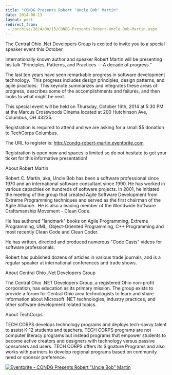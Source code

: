 ```yaml
---
title: "CONDG Presents Robert 'Uncle Bob' Martin"
date: 2014-08-13
layout: post
redirect_from:
 - /archive/2014/08/13/CONDG-Presents-Robert-Uncle-Bob-Martin.aspx
---
```



The Central Ohio .Net Developers Group is excited to invite you to a special speaker event this October.

Internationally known author and speaker Robert Martin will be presenting his talk “Principles, Patterns, and Practices -- A decade of progress.”

The last ten years have seen remarkable progress in software development technology.  This progress includes design principles, design patterns, and agile practices.  This keynote summarizes and integrates these areas of progress, describes some of the accomplishments and failures, and then looks to what might be next.

This special event will be held on Thursday, October 16th, 2014 at 5:30 PM at the Marcus Crosswoods Cinema located at 200 Hutchinson Ave, Columbus, OH 43235.

Registration is required to attend and we are asking for a small $5 donation to TechCorps Columbus.

The URL to register is: <a href="http://condg-robert-martin.eventbrite.com">http://condg-robert-martin.eventbrite.com</a>

Registration is open now and spaces is limited so do not hesitate to get your ticket for this informative presentation!<br>

About Robert Martin

Robert C. Martin, aka, Uncle Bob has been a software professional since 1970 and an international software consultant since 1990. He has worked in various capacities on hundreds of software projects. In 2001, he initiated the meeting of the group that created Agile Software Development from Extreme Programming techniques and served as the first chairman of the Agile Alliance.  He is also a leading member of the Worldwide Software Craftsmanship Movement - Clean Code.

He has authored "landmark" books on Agile Programming, Extreme Programming, UML, Object-Oriented Programming, C++ Programming and most recently Clean Code and Clean Coder.

He has written, directed and produced numerous "Code Casts" videos for software professionals.

Robert has published dozens of articles in various trade journals, and is a regular speaker at international conferences and trade shows.

About Central Ohio .Net Developers Group

The Central Ohio .NET Developers Group, a registered Ohio non-profit corporation, has education as its primary mission. The group exists to provide a forum for Central Ohio area technologists to learn and share information about Microsoft .NET technologies, industry practices, and other software development related topics.

About TechCorps

TECH CORPS develops technology programs and deploys tech-savvy talent to assist K-12 students and teachers. TECH CORPS programs are not computer literacy programs but instead programs that empower students to become active creators and designers with technology versus passive consumers and users. TECH CORPS offers its Signature Programs and also works with partners to develop regional programs based on community need or sponsor preference.

[![Eventbrite - CONDG Presents Robert &quot;Uncle Bob&quot; Martin](https://www.eventbrite.com/custombutton?eid=12555506859)](http://www.eventbrite.com/e/condg-presents-robert-uncle-bob-martin-tickets-12555506859?ref=ebtnebtckt)
